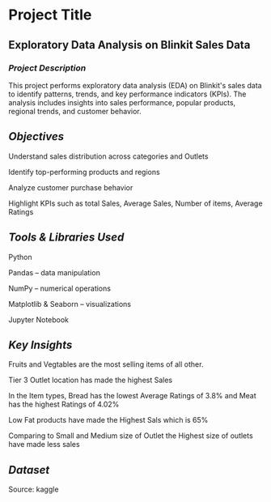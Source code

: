 # Project Title
## Exploratory Data Analysis on Blinkit Sales Data



### *Project Description*

This project performs exploratory data analysis (EDA) on Blinkit's sales data to identify patterns, trends, and key performance indicators (KPIs). The analysis includes insights into sales performance, popular products, regional trends, and customer behavior.


## *Objectives*

Understand sales distribution across categories and Outlets

Identify top-performing products and regions

Analyze customer purchase behavior

Highlight KPIs such as total Sales, Average Sales, Number of items, Average Ratings



## *Tools & Libraries Used*

Python

Pandas – data manipulation

NumPy – numerical operations

Matplotlib & Seaborn – visualizations

Jupyter Notebook



## *Key Insights*

Fruits and Vegtables are the most selling items of all other.

Tier 3 Outlet location has made the highest Sales

In the Item types, Bread has the lowest Average Ratings of 3.8% and Meat has the highest Ratings of 4.02%

Low Fat products have made the Highest Sals which is 65%

Comparing to Small and Medium size of Outlet the Highest size of outlets have made less sales



## *Dataset*
Source: kaggle
